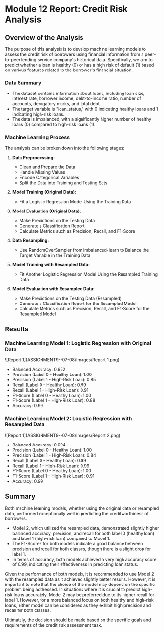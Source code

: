 # Module 12 Report: Credit Risk Analysis

## Overview of the Analysis

The purpose of this analysis is to develop machine learning models to assess the credit risk of borrowers using financial information from a peer-to-peer lending service company's historical data. Specifically, we aim to predict whether a loan is healthy (0) or has a high risk of default (1) based on various features related to the borrower's financial situation.

### Data Summary

- The dataset contains information about loans, including loan size, interest rate, borrower income, debt-to-income ratio, number of accounts, derogatory marks, and total debt.
- The target variable is "loan_status," with 0 indicating healthy loans and 1 indicating high-risk loans.
- The data is imbalanced, with a significantly higher number of healthy loans (0) compared to high-risk loans (1).

### Machine Learning Process

The analysis can be broken down into the following stages:

1. **Data Preprocessing:**
   - Clean and Prepare the Data
   - Handle Missing Values
   - Encode Categorical Variables
   - Split the Data into Training and Testing Sets

2. **Model Training (Original Data):**
   - Fit a Logistic Regression Model Using the Training Data

3. **Model Evaluation (Original Data):**
   - Make Predictions on the Testing Data
   - Generate a Classification Report
   - Calculate Metrics such as Precision, Recall, and F1-Score

4. **Data Resampling:**
   - Use RandomOverSampler from imbalanced-learn to Balance the Target Variable in the Training Data

5. **Model Training with Resampled Data:**
   - Fit Another Logistic Regression Model Using the Resampled Training Data

6. **Model Evaluation with Resampled Data:**
   - Make Predictions on the Testing Data (Resampled)
   - Generate a Classification Report for the Resampled Model
   - Calculate Metrics such as Precision, Recall, and F1-Score for the Resampled Model


## Results

### Machine Learning Model 1: Logistic Regression with Original Data

![Report 1](ASSIGNMENT9--07-08/Images/Report 1.png)

- Balanced Accuracy: 0.952
- Precision (Label 0 - Healthy Loan): 1.00
- Precision (Label 1 - High-Risk Loan): 0.85
- Recall (Label 0 - Healthy Loan): 0.99
- Recall (Label 1 - High-Risk Loan): 0.91
- F1-Score (Label 0 - Healthy Loan): 1.00
- F1-Score (Label 1 - High-Risk Loan): 0.88
- Accuracy: 0.99

### Machine Learning Model 2: Logistic Regression with Resampled Data

![Report 1](ASSIGNMENT9--07-08/Images/Report 2.png)

- Balanced Accuracy: 0.994
- Precision (Label 0 - Healthy Loan): 1.00
- Precision (Label 1 - High-Risk Loan): 0.84
- Recall (Label 0 - Healthy Loan): 0.99
- Recall (Label 1 - High-Risk Loan): 0.99
- F1-Score (Label 0 - Healthy Loan): 1.00
- F1-Score (Label 1 - High-Risk Loan): 0.91
- Accuracy: 0.99

## Summary

Both machine learning models, whether using the original data or resampled data, performed exceptionally well in predicting the creditworthiness of borrowers.

- Model 2, which utilized the resampled data, demonstrated slightly higher balanced accuracy, precision, and recall for both label 0 (healthy loan) and label 1 (high-risk loan) compared to Model 1.
- The F1-Scores for both models indicate a good balance between precision and recall for both classes, though there is a slight drop for label 1.
- In terms of accuracy, both models achieved a very high accuracy score of 0.99, indicating their effectiveness in predicting loan status.

Given the performance of both models, it is recommended to use Model 2 with the resampled data as it achieved slightly better results. However, it is important to note that the choice of the model may depend on the specific problem being addressed. In situations where it is crucial to predict high-risk loans accurately, Model 2 may be preferred due to its higher recall for label 1. However, for a more balanced focus on both healthy and high-risk loans, either model can be considered as they exhibit high precision and recall for both classes.

Ultimately, the decision should be made based on the specific goals and requirements of the credit risk assessment task.